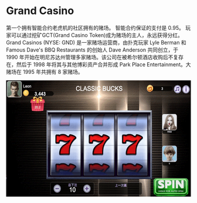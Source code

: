 # Grand Casino

第一个拥有智能合约老虎机的社区拥有的赌场。 智能合约保证的支付是 0.95。 玩家可以通过挖矿GCT(Grand Casino Token)成为赌场的主人，永远获得分红。Grand Casinos (NYSE: GND) 是一家赌场运营商，由扑克玩家 Lyle Berman 和 Famous Dave's BBQ Restaurants 的创始人 Dave Anderson 共同创立，于 1990 年开始在明尼苏达州管理多家赌场。该公司在被希尔顿酒店收购后不复存在，然后于 1998 年将其与其他博彩资产合并形成 Park Place Entertainment。大赌场在 1995 年共拥有 8 家赌场。

![grandcasino-dapp-gambling-tron-image1_94b0a7e3245bc01c9d9fc2c14a808eaf](grandcasino-dapp-gambling-tron-image1_94b0a7e3245bc01c9d9fc2c14a808eaf.png)


